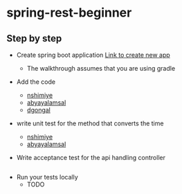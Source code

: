 # spring-rest-beginner

## Step by step

* Create spring boot application [Link to create new app](https://start.spring.io/)
  * The walkthrough assumes that you are using gradle

* Add the code
  * [nshimiye](https://github.com/nshimiye/time-checker/tree/develop/src/main/java/me/marcellin/timechecker/api/v1/time)
  * [abyayalamsal](https://github.com/abyayalamsal/time-checker/tree/develop/src/main/java/com/marsassignment/Test)
  * [dgongal](https://github.com/dgongal/DEMO/tree/develop/src/main/java/com/example/demo)

* write unit test for the method that converts the time
  * [nshimiye](https://github.com/nshimiye/time-checker/tree/develop/src/test/java/me/marcellin/timechecker/api/v1/time)
  * [abyayalamsal](https://github.com/abyayalamsal/time-checker/tree/develop/src/test/java/com/marsassignment/Test)

* Write acceptance test for the api handling controller
```java
```

* Run your tests locally
  * TODO

